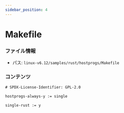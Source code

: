```yaml
---
sidebar_position: 4
---
```

# Makefile

### ファイル情報

- パス: `linux-v6.12/samples/rust/hostprogs/Makefile`

### コンテンツ

```txt
# SPDX-License-Identifier: GPL-2.0

hostprogs-always-y := single

single-rust := y

```
